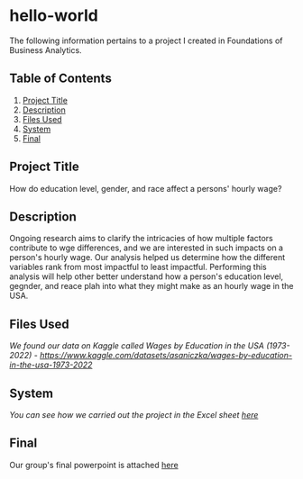 # hello-world
The following information pertains to a project I created in Foundations of Business Analytics.
## Table of Contents
1. [Project Title](#Project-Title)
2. [Description](#Description)
3. [Files Used](#Files-Used)
4. [System](#System)
5. [Final](#Final)
## Project Title
How do education level, gender, and race affect a persons' hourly wage?
## Description
Ongoing research aims to clarify the intricacies of how multiple factors contribute to wge differences, and we are interested in such impacts on a person's hourly wage. Our analysis helped us determine how the different variables rank from most impactful to least impactful. Performing this analysis will help other better understand how a person's education level, gegnder, and reace plah into what they might make as an hourly wage in the USA.
## Files Used
*We found our data on Kaggle called Wages by Education in the USA (1973-2022)*
  *- https://www.kaggle.com/datasets/asaniczka/wages-by-education-in-the-usa-1973-2022*
## System
*You can see how we carried out the project in the Excel sheet [here](https://github.com/paigeoconnell/hello-world/blob/main/Copy%20of%20Wages%20by%20education.xlsx)*
## Final
Our group's final powerpoint is attached [here](https://github.com/paigeoconnell/hello-world/blob/main/BAIS%20Project%20Presentation.pptx)
